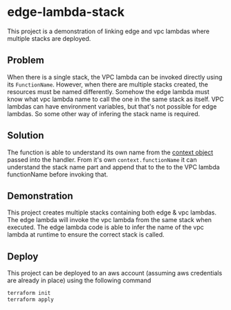# edge-lambda-stack

This project is a demonstration of linking edge and vpc lambdas where multiple stacks are deployed.  

## Problem
When there is a single stack, the VPC lambda can be invoked directly using its `FunctionName`.  However, when there are multiple stacks created, the resources must be named differently.  Somehow the edge lambda must know what vpc lambda name to call the one in the same stack as itself.  VPC lambdas can have environment variables, but that's not possible for edge lambdas.  So some other way of infering the stack name is required.

## Solution
The function is able to understand its own name from the [context object](https://docs.aws.amazon.com/lambda/latest/dg/nodejs-context.html) passed into the handler.  From it's own `context.functionName` it can understand the stack name part and append that to the to the VPC lambda functionName before invoking that.

##  Demonstration
This project creates multiple stacks containing both edge & vpc lambdas.  The edge lambda will invoke the vpc lambda from the same stack when executed.  The edge lambda code is able to infer the name of the vpc lambda at runtime to ensure the correct stack is called.

## Deploy
This project can be deployed to an aws account (assuming aws credentials are already in place) using the following command
```bash
terraform init
terraform apply
```
